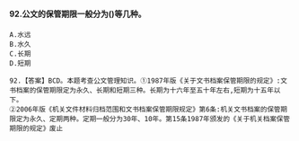 #### 92.公文的保管期限一般分为()等几种。
    A.水远
    B.水久
    C.长期
    D.短期
    
    92.【答案】BCD。本题考查公文管理知识。①1987年版《关于文书档案保管期限的规定》:文书档案的保管期限定为永久、长期和短期三种。长期为十六年至五十年左右,短期为十五年以下。
    ②2006年版《机关文件材料归档范围和文书档案保管期限规定》第6条:机关文书档案的保管期限定为永久、定期两种。定期一般分为30年、10年。第15条1987年颁发的《关于机关档案保管期限的规定》废止